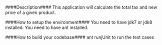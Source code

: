 

####Description####
This application  will calculate the total tax and new price of a given product.

####How to setup the environment####
You need to have jdk7 or jdk8 installed.
You need to have ant installed.

####How to build your codebase####
ant runjUnit to run the test cases
